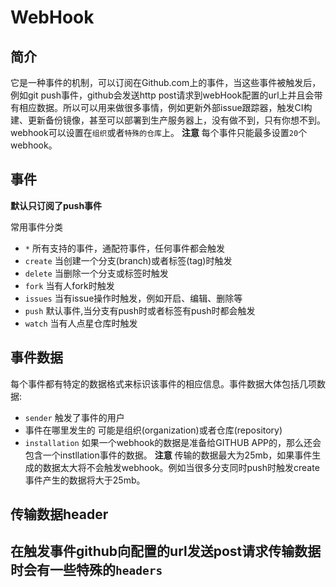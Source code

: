 # WebHook
## 简介
 它是一种事件的机制，可以订阅在Github.com上的事件，当这些事件被触发后，例如git push事件，github会发送http post请求到webHook配置的url上并且会带有相应数据。所以可以用来做很多事情，例如更新外部issue跟踪器，触发CI构建、更新备份镜像，甚至可以部署到生产服务器上，没有做不到，只有你想不到。
 webhook可以设置在`组织`或者`特殊的仓库`上。
 **注意** 每个事件只能最多设置`20`个webhook。

## 事件
**默认只订阅了push事件**

常用事件分类
- `*` 所有支持的事件，通配符事件，任何事件都会触发
- `create` 当创建一个分支(branch)或者标签(tag)时触发
- `delete` 当删除一个分支或标签时触发
- `fork` 当有人fork时触发
- `issues` 当有issue操作时触发，例如开启、编辑、删除等
- `push` 默认事件,当分支有push时或者标签有push时都会触发
- `watch` 当有人点星仓库时触发

## 事件数据
每个事件都有特定的数据格式来标识该事件的相应信息。事件数据大体包括几项数据:
- `sender` 触发了事件的用户
- 事件在哪里发生的 可能是组织(organization)或者仓库(repository)
- `installation` 如果一个webhook的数据是准备给GITHUB APP的，那么还会包含一个instllation事件的数据。
**注意** 传输的数据最大为25mb，如果事件生成的数据太大将不会触发webhook。例如当很多分支同时push时触发create事件产生的数据将大于25mb。

## 传输数据header
在触发事件github向配置的url发送post请求传输数据时会有一些特殊的`headers`
- 

